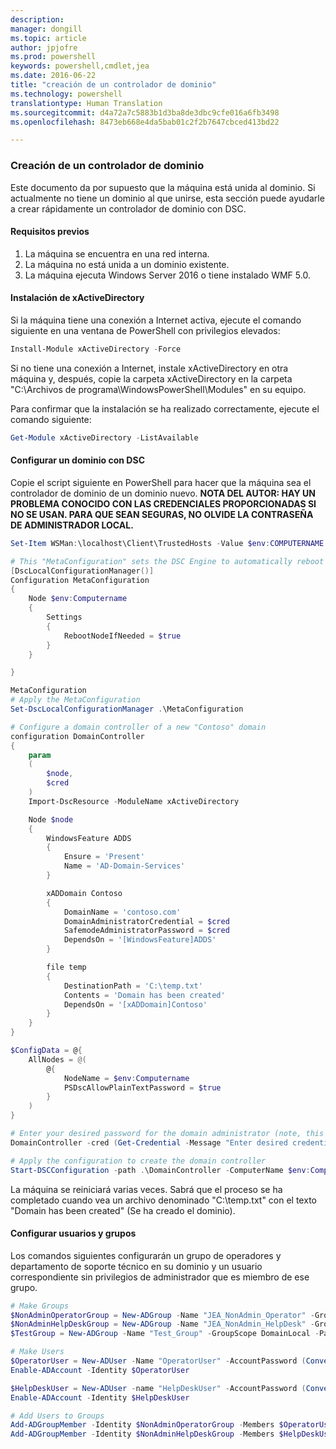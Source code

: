 ```yaml
---
description: 
manager: dongill
ms.topic: article
author: jpjofre
ms.prod: powershell
keywords: powershell,cmdlet,jea
ms.date: 2016-06-22
title: "creación de un controlador de dominio"
ms.technology: powershell
translationtype: Human Translation
ms.sourcegitcommit: d4a72a7c5883b1d3ba8de3dbc9cfe016a6fb3498
ms.openlocfilehash: 8473eb668e4da5bab01c2f2b7647cbced413bd22

---
```


### Creación de un controlador de dominio

Este documento da por supuesto que la máquina está unida al dominio.
Si actualmente no tiene un dominio al que unirse, esta sección puede ayudarle a crear rápidamente un controlador de dominio con DSC.

#### Requisitos previos

1.  La máquina se encuentra en una red interna.
2.  La máquina no está unida a un dominio existente.
3.  La máquina ejecuta Windows Server 2016 o tiene instalado WMF 5.0.

#### Instalación de xActiveDirectory
Si la máquina tiene una conexión a Internet activa, ejecute el comando siguiente en una ventana de PowerShell con privilegios elevados:
```PowerShell
Install-Module xActiveDirectory -Force
```
Si no tiene una conexión a Internet, instale xActiveDirectory en otra máquina y, después, copie la carpeta xActiveDirectory en la carpeta "C:\Archivos de programa\WindowsPowerShell\Modules" en su equipo.

Para confirmar que la instalación se ha realizado correctamente, ejecute el comando siguiente:
```PowerShell
Get-Module xActiveDirectory -ListAvailable
```

#### Configurar un dominio con DSC
Copie el script siguiente en PowerShell para hacer que la máquina sea el controlador de dominio de un dominio nuevo.
**NOTA DEL AUTOR: HAY UN PROBLEMA CONOCIDO CON LAS CREDENCIALES PROPORCIONADAS SI NO SE USAN.  PARA QUE SEAN SEGURAS, NO OLVIDE LA CONTRASEÑA DE ADMINISTRADOR LOCAL.**

```PowerShell
Set-Item WSMan:\localhost\Client\TrustedHosts -Value $env:COMPUTERNAME -Force

# This "MetaConfiguration" sets the DSC Engine to automatically reboot if required
[DscLocalConfigurationManager()]
Configuration MetaConfiguration
{
    Node $env:Computername
    {
        Settings
        {
            RebootNodeIfNeeded = $true
        }
    }

}

MetaConfiguration
# Apply the MetaConfiguration
Set-DscLocalConfigurationManager .\MetaConfiguration

# Configure a domain controller of a new "Contoso" domain
configuration DomainController
{
    param
    (
        $node,
        $cred
    )
    Import-DscResource -ModuleName xActiveDirectory

    Node $node
    {
        WindowsFeature ADDS
        {
            Ensure = 'Present'
            Name = 'AD-Domain-Services'
        }

        xADDomain Contoso
        {
            DomainName = 'contoso.com'
            DomainAdministratorCredential = $cred
            SafemodeAdministratorPassword = $cred
            DependsOn = '[WindowsFeature]ADDS'
        }

        file temp
        {
            DestinationPath = 'C:\temp.txt'
            Contents = 'Domain has been created'
            DependsOn = '[xADDomain]Contoso'
        }
    }
}

$ConfigData = @{
    AllNodes = @(
        @{
            NodeName = $env:Computername
            PSDscAllowPlainTextPassword = $true
        }
    )
}

# Enter your desired password for the domain administrator (note, this will be stored as plain text)
DomainController -cred (Get-Credential -Message "Enter desired credential for domain administrator") -node $env:Computername -configurationData $ConfigData

# Apply the configuration to create the domain controller
Start-DSCConfiguration -path .\DomainController -ComputerName $env:Computername -Wait -Force -Verbose
```
La máquina se reiniciará varias veces.
Sabrá que el proceso se ha completado cuando vea un archivo denominado "C:\temp.txt" con el texto "Domain has been created" (Se ha creado el dominio).

#### Configurar usuarios y grupos
Los comandos siguientes configurarán un grupo de operadores y departamento de soporte técnico en su dominio y un usuario correspondiente sin privilegios de administrador que es miembro de ese grupo.
```PowerShell
# Make Groups
$NonAdminOperatorGroup = New-ADGroup -Name "JEA_NonAdmin_Operator" -GroupScope DomainLocal -PassThru
$NonAdminHelpDeskGroup = New-ADGroup -Name "JEA_NonAdmin_HelpDesk" -GroupScope DomainLocal -PassThru
$TestGroup = New-ADGroup -Name "Test_Group" -GroupScope DomainLocal -PassThru

# Make Users
$OperatorUser = New-ADUser -Name "OperatorUser" -AccountPassword (ConvertTo-SecureString 'pa$$w0rd' -AsPlainText -Force) -PassThru
Enable-ADAccount -Identity $OperatorUser

$HelpDeskUser = New-ADUser -name "HelpDeskUser" -AccountPassword (ConvertTo-SecureString 'pa$$w0rd' -AsPlainText -Force) -PassThru
Enable-ADAccount -Identity $HelpDeskUser

# Add Users to Groups
Add-ADGroupMember -Identity $NonAdminOperatorGroup -Members $OperatorUser
Add-ADGroupMember -Identity $NonAdminHelpDeskGroup -Members $HelpDeskUser
```




<!--HONumber=Jul16_HO1-->


